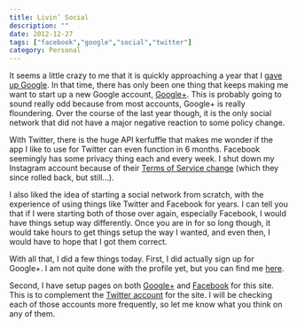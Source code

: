 ```yaml
---
title: Livin’ Social
description: ""
date: 2012-12-27
tags: ["facebook","google","social","twitter"]
category: Personal
---
```



<p>It seems a little crazy to me that it is quickly approaching a year that I <a title="Gone Google" href="https://web.archive.org/web/20131211162727/http://mytungsten.net/2012/02/gone-google/">gave up Google</a>. In that time, there has only been one thing that keeps making me want to start up a new Google account, <a href="https://web.archive.org/web/20131211162727/http://plus.google.com/">Google+</a>. This is probably going to sound really odd because from most accounts, Google+ is really floundering. Over the course of the last year though, it is the only social network that did not have a major negative reaction to some policy change.</p>

<p>With Twitter, there is the huge API kerfuffle that makes me wonder if the app I like to use for Twitter can even function in 6 months. Facebook seemingly has some privacy thing each and every week. I shut down my Instagram account because of their <a href="https://web.archive.org/web/20131211162727/http://bits.blogs.nytimes.com/2012/12/17/what-instagrams-new-terms-of-service-mean-for-you/">Terms of Service change</a> (which they since rolled back, but still…).</p>

<p>I also liked the idea of starting a social network from scratch, with the experience of using things like Twitter and Facebook for years. I can tell you that if I were starting both of those over again, especially Facebook, I would have things setup way differently. Once you are in for so long though, it would take hours to get things setup the way I wanted, and even then, I would have to hope that I got them correct.</p>

<p>With all that, I did a few things today. First, I did actually sign up for Google+. I am not quite done with the profile yet, but you can find me <a href="https://web.archive.org/web/20131211162727/https://plus.google.com/108045264326844046274/">here</a>.<a href="https://web.archive.org/web/20131211162727/https://plus.google.com/108045264326844046274/"><br>

</a></p>

<p>Second, I have setup pages on both <a href="https://web.archive.org/web/20131211162727/https://plus.google.com/114308892085793032057/">Google+</a> and <a href="https://web.archive.org/web/20131211162727/https://www.facebook.com/MyTungsten">Facebook</a> for this site. This is to complement the <a href="https://web.archive.org/web/20131211162727/https://twitter.com/MyTungsten">Twitter account</a> for the site. I will be checking each of those accounts more frequently, so let me know what you think on any of them.</p>
